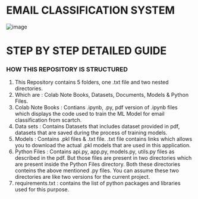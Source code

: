 # EMAIL CLASSIFICATION SYSTEM
![image](https://github.com/user-attachments/assets/550d2104-f3b4-42ca-8d25-30a763b04b18)
# STEP BY STEP DETAILED GUIDE
### HOW THIS REPOSITORY IS STRUCTURED
1. This Repository contains 5 folders, one .txt file and two nested directories.
2. Which are : Colab Note Books, Datasets, Documents, Models & Python Files.
3. Colab Note Books : Contians .ipynb, .py, pdf version of .ipynb files which displays the code used to train the ML Model for email classification from scartch.
4. Data sets : Contains Datasets that includes dataset provided in pdf, datasets that are saved during the process of training models.
5. Models : Contains .pkl files & .txt file. .txt file contains links which allows you to download the actual .pkl models that are used in this application.
6. Python Files : Contains api.py, app.py, models.py, utils.py files as described in the pdf. But those files are present in two directories which are present inside the Python Files directory. Both these directories conteins the above mentioned .py files. You can assume these two directories are like two versions for the current project.
7. requirements.txt : contains the list of python packages and libraries used for this purpose.
